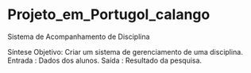 # Projeto_em_Portugol_calango
Sistema de Acompanhamento de Disciplina

Síntese
  Objetivo:  Criar um sistema de gerenciamento de uma disciplina.
  Entrada : Dados dos alunos.
  Saída   : Resultado da pesquisa.

